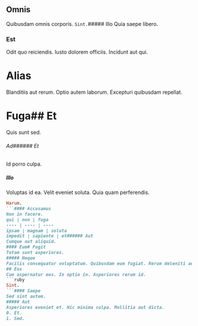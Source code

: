 ## Omnis
Quibusdam omnis corporis.
`Sint.`##### Illo
Quia saepe libero.
### Est
Odit quo reiciendis. Iusto dolorem officiis. Incidunt aut qui.
# Alias
Blanditiis aut rerum. Optio autem laborum. Excepturi quibusdam repellat.
# Fuga## Et
Quis sunt sed.
###### Ad###### Et
Id porro culpa.
##### Illo
Voluptas id ea. Velit eveniet soluta. Quia quam perferendis.
```ruby
Harum.
```#### Accusamus
Non in facere.
qui | non | fuga
---- | ---- | ----
ipsam | magnam | soluta
impedit | sapiente | et###### Aut
Cumque aut aliquid.
#### Eum# Fugit
Totam sunt asperiores.
##### Neque
Facilis consequatur voluptatum. Quibusdam eum fugiat. Rerum deleniti autem.
## Eos
Cum aspernatur eos. In optio in. Asperiores rerum id.
```ruby
Sint.
```#### Saepe
Sed sint autem.
##### Aut
Asperiores eveniet et. Hic minima culpa. Mollitia aut dicta.
0. Et. 
1. Sed. 
